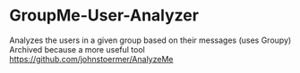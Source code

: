 # GroupMe-User-Analyzer
Analyzes the users in a given group based on their messages (uses Groupy)
Archived because a more useful tool https://github.com/johnstoermer/AnalyzeMe
